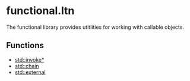 # functional.ltn

The functional library provides utitlities for working with callable objects.

## Functions
- [std::invoke*](functional/invoke.md)
- [std::chain](functional/chain.md)
- [std::external](functional/chain.md)